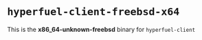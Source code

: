 # `hyperfuel-client-freebsd-x64`

This is the **x86_64-unknown-freebsd** binary for `hyperfuel-client`
